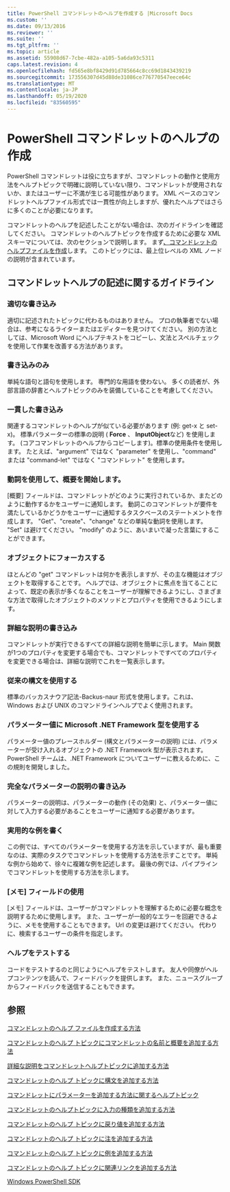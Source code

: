 ```yaml
---
title: PowerShell コマンドレットのヘルプを作成する |Microsoft Docs
ms.custom: ''
ms.date: 09/13/2016
ms.reviewer: ''
ms.suite: ''
ms.tgt_pltfrm: ''
ms.topic: article
ms.assetid: 55908d67-7cbe-482a-a105-5a6da93c5311
caps.latest.revision: 4
ms.openlocfilehash: fd565e8bf8429d91d785664c8cc69d1843439219
ms.sourcegitcommit: 173556307d45d88de31086ce776770547eece64c
ms.translationtype: MT
ms.contentlocale: ja-JP
ms.lasthandoff: 05/19/2020
ms.locfileid: "83560595"
---
```

# <a name="writing-help-for-powershell-cmdlets"></a>PowerShell コマンドレットのヘルプの作成

PowerShell コマンドレットは役に立ちますが、コマンドレットの動作と使用方法をヘルプトピックで明確に説明していない限り、コマンドレットが使用されないか、またはユーザーに不満が生じる可能性があります。
XML ベースのコマンドレットヘルプファイル形式では一貫性が向上しますが、優れたヘルプではさらに多くのことが必要になります。

コマンドレットのヘルプを記述したことがない場合は、次のガイドラインを確認してください。
コマンドレットのヘルプトピックを作成するために必要な XML スキーマについては、次のセクションで説明します。
まず[、コマンドレットのヘルプファイルを作成](./how-to-create-the-cmdlet-help-file.md)します。
このトピックには、最上位レベルの XML ノードの説明が含まれています。

## <a name="writing-guidelines-for-cmdlet-help"></a>コマンドレットヘルプの記述に関するガイドライン

### <a name="write-well"></a>適切な書き込み
適切に記述されたトピックに代わるものはありません。
プロの執筆者でない場合は、参考になるライターまたはエディターを見つけてください。
別の方法としては、Microsoft Word にヘルプテキストをコピーし、文法とスペルチェックを使用して作業を改善する方法があります。

### <a name="write-simply"></a>書き込みのみ
単純な語句と語句を使用します。
専門的な用語を使わない。
多くの読者が、外部言語の辞書とヘルプトピックのみを装備していることを考慮してください。

### <a name="write-consistently"></a>一貫した書き込み
関連するコマンドレットのヘルプが似ている必要があります (例: get-x と set-x)。
標準パラメーターの標準の説明 ( **Force** 、 **InputObject**など) を使用します。
(コアコマンドレットのヘルプからコピーします)。標準の使用条件を使用します。
たとえば、"argument" ではなく "parameter" を使用し、"command" または "command-let" ではなく "コマンドレット" を使用します。

### <a name="start-the-synopsis-with-a-verb"></a>動詞を使用して、概要を開始します。
[概要] フィールドは、コマンドレットがどのように実行されているか、またどのように動作するかをユーザーに通知します。
動詞このコマンドレットが要件を満たしているかどうかをユーザーに通知するタスクベースのステートメントを作成します。
"Get"、"create"、"change" などの単純な動詞を使用します。
"Set" は避けてください。 "modify" のように、あいまいで凝った言葉にすることができます。

### <a name="focus-on-objects"></a>オブジェクトにフォーカスする
ほとんどの "get" コマンドレットは何かを表示しますが、その主な機能はオブジェクトを取得することです。
ヘルプでは、オブジェクトに焦点を当てることによって、既定の表示が多くなることをユーザーが理解できるようにし、さまざまな方法で取得したオブジェクトのメソッドとプロパティを使用できるようにします。

### <a name="write-detailed-descriptions"></a>詳細な説明の書き込み
コマンドレットが実行できるすべての詳細な説明を簡単に示します。
Main 関数が1つのプロパティを変更する場合でも、コマンドレットですべてのプロパティを変更できる場合は、詳細な説明でこれを一覧表示します。

### <a name="use-conventional-syntax"></a>従来の構文を使用する
標準のバッカスナウア記法-Backus-naur 形式を使用します。これは、Windows および UNIX のコマンドラインヘルプでよく使用されます。

### <a name="use-microsoft-net-framework-types-for-parameter-values"></a>パラメーター値に Microsoft .NET Framework 型を使用する
パラメーター値のプレースホルダー (構文とパラメーターの説明) には、パラメーターが受け入れるオブジェクトの .NET Framework 型が表示されます。
PowerShell チームは、.NET Framework についてユーザーに教えるために、この規則を開発しました。

### <a name="write-complete-parameter-descriptions"></a>完全なパラメーターの説明の書き込み
パラメーターの説明は、パラメーターの動作 (その効果) と、パラメーター値に対して入力する必要があることをユーザーに通知する必要があります。

### <a name="write-practical-examples"></a>実用的な例を書く
この例では、すべてのパラメーターを使用する方法を示していますが、最も重要なのは、実際のタスクでコマンドレットを使用する方法を示すことです。
単純な例から始めて、徐々に複雑な例を記述します。
最後の例では、パイプラインでコマンドレットを使用する方法を示します。

### <a name="use-the-notes-field"></a>[メモ] フィールドの使用
[メモ] フィールドは、ユーザーがコマンドレットを理解するために必要な概念を説明するために使用します。
また、ユーザーが一般的なエラーを回避できるように、メモを使用することもできます。
Url の変更は避けてください。
代わりに、検索するユーザーの条件を指定します。

### <a name="test-your-help"></a>ヘルプをテストする
コードをテストするのと同じようにヘルプをテストします。
友人や同僚がヘルプコンテンツを読んで、フィードバックを提供します。
また、ニュースグループからフィードバックを送信することもできます。

## <a name="see-also"></a>参照

 [コマンドレットのヘルプ ファイルを作成する方法](./how-to-create-the-cmdlet-help-file.md)

 [コマンドレットのヘルプ トピックにコマンドレットの名前と概要を追加する方法](./how-to-add-the-cmdlet-name-and-synopsis-to-a-cmdlet-help-topic.md)

 [詳細な説明をコマンドレットヘルプトピックに追加する方法](./how-to-add-a-cmdlet-description.md)

 [コマンドレットのヘルプ トピックに構文を追加する方法](./how-to-add-syntax-to-a-cmdlet-help-topic.md)

 [コマンドレットにパラメーターを追加する方法に関するヘルプトピック](./how-to-add-parameter-information.md)

 [コマンドレットのヘルプトピックに入力の種類を追加する方法](./how-to-add-input-types-to-a-cmdlet-help-topic.md)

 [コマンドレットのヘルプ トピックに戻り値を追加する方法](./how-to-add-return-values-to-a-cmdlet-help-topic.md)

 [コマンドレットのヘルプ トピックに注を追加する方法](./how-to-add-notes-to-a-cmdlet-help-topic.md)

 [コマンドレットのヘルプ トピックに例を追加する方法](./how-to-add-examples-to-a-cmdlet-help-topic.md)

 [コマンドレットのヘルプ トピックに関連リンクを追加する方法](./how-to-add-related-links-to-a-cmdlet-help-topic.md)

 [Windows PowerShell SDK](../windows-powershell-reference.md)

